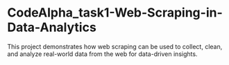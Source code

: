 # CodeAlpha_task1-Web-Scraping-in-Data-Analytics
This project demonstrates how web scraping can be used to collect, clean, and analyze real-world data from the web for data-driven insights.
